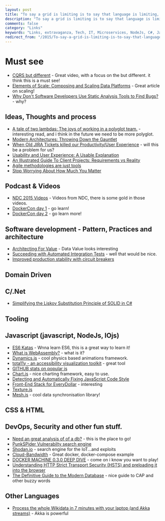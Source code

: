 ```yaml
---
layout: post
title: "To say a grid is limiting is to say that language is limiting, or typography is limiting."
description: "To say a grid is limiting is to say that language is limiting, or typography is limiting."
comments: false
category: "Links"
keywords: "Links, extravaganza, Tech, IT, Microservices, NodeJs, C#, Javascript, Solution architecture"
redirect_from: "/2015/To-say-a-grid-is-limiting-is-to-say-that-language-is-limiting-or-typography-is-limiting/"
---
```

#  Must see #
  * [CQRS but different](https://vimeo.com/131199089) - Great video, with a focus on the but different. it think this is a must see!
  * [Elements of Scale: Composing and Scaling Data Platforms](http://www.benstopford.com/2015/04/28/elements-of-scale-composing-and-scaling-data-platforms/) - Great article on scaling!
  * [Why Don't Software Developers Use Static Analysis Tools to Find Bugs?](http://www.viva64.com/en/b/0335/) - why?

##  Ideas, Thoughts and process ##
  * [A tale of two lambdas: The joys of working in a polyglot team.](http://dev.otto.de/2015/06/23/a-tale-of-two-lambdas-2/) - interesting read, and i think in the future we need to be more polyglot.
  * [Modern Architectures: Throwing Down the Gauntlet](https://developer.salesforce.com/blogs/developer-relations/2015/06/modern-architectures-throwing-gauntlet.html)
  * [When Old JIRA Tickets killed our Productivity/User Experience](http://apmblog.dynatrace.com/2015/06/25/when-old-jira-tickets-killed-our-productivityuser-experience/) - will this be a problem for us?
  * [Usability and User Experience: A Usable Explanation](http://www.stickyminds.com/article/usability-and-user-experience-usable-explanation)
  * [An Illustrated Guide To Client Projects: Requirements vs Reality](http://derickbailey.com/2015/06/27/an-illustrated-guide-to-client-projects-requirements-vs-reality/)
  * [Agile methodologies are just tools](http://designcoderelease.blogspot.co.uk/2015/06/agile-methodologies-are-just-tools.html)
  * [Stop Worrying About How Much You Matter](http://peterbregman.com/articles/stop-worrying-about-how-much-you-matter/#.VZOmHfntluB)

##  Podcast & Videos ##
  * [NDC 2015 Videos](https://vimeo.com/ndcconferences/videos/) - Videos from NDC, there is some gold in those videos.
  * [DockerCon day 1](https://blog.docker.com/2015/06/dockercon-2015-videos-day-1-of-docker-docker-docker-2/) - go learn!
  * [DockerCon day 2](https://blog.docker.com/2015/06/dockercon-2015-videos-day-2-docker-docker-docker/) - go learn more!

##  Software development - Pattern, Practices and architecture ##
  * [Architecting For Value](http://stevetodd.typepad.com/my_weblog/2015/06/architecting-for-value.html) - Data Value looks interesting
  * [Succeeding with Automated Integration Tests](http://jeremydmiller.com/2015/06/25/succeeding_with_integration_testing/) - well that would be nice.
  * [Improved production stability with circuit breakers](http://engineering.heroku.com/blogs/2015-06-30-improved-production-stability-with-circuit-breakers/) 

##  Domain Driven ##

##  C/.Net ##
  * [Simplifying the Liskov Substitution Principle of SOLID in C#](http://www.infragistics.com/community/blogs/dhananjay_kumar/archive/2015/06/30/simplifying-the-liskov-substitution-principle-of-solid-in-c.aspx)

##  Tooling  ##

##  Javascript (javascript, NodeJs, IOjs) ##
  * [ES6 Katas](http://es6katas.org/) - Wnna learn ES6, this is a great way to learn it!
  * [What is WebAssembly?](https://medium.com/javascript-scene/what-is-webassembly-the-dawn-of-a-new-era-61256ec5a8f6) - what is it?
  * [Dynamics.js](http://dynamicsjs.com/) - cool physics based animations framework.
  * [tota11y - an accessibility visualization toolkit](http://khan.github.io/tota11y/) - great tool
  * [GITHUB stats on popular js](http://stats.js.org/)
  * [Chart.js](http://www.chartjs.org/) - nice charting framework, easy to use.
  * [Detecting and Automatically Fixing JavaScript Code Style](http://ariya.ofilabs.com/2015/06/detecting-and-automatically-fixing-javascript-code-style.html)
  * [Front-End Stack for EveryDollar](http://www.developwithpurpose.com/front-end-stack-for-everydollar/) - interesting
  * [Texture.js](http://www.noupe.com/development/textures-js-svg-textures-in-all-shapes-and-colors-91582.html)
  * [Mesh.js](http://dailyjs.com/2015/06/29/mesh-js/) - cool data synchronisation library!

##  CSS & HTML ##

##  DevOps, Security and other fun stuff. ##
  * [Need an great analysis of of a db?](https://aphyr.com/tags/jepsen) - this is the place to go!
  * [PunkSPider Vulnerabilty search engine](https://www.punkspider.org)
  * [Shodan.io](https://www.shodan.io/) - search engine for the IoT...and exploits
  * [Cloud-Bandwidth](https://github.com/nerdalert/cloud-bandwidth) - Great docker, docker-compose example
  * [DOCKER MACHINE 0.3.0 DEEP DIVE](https://blog.docker.com/2015/06/docker-machine-0-3-0-deep-dive/) - come on i know you want to play!
  * [Understanding HTTP Strict Transport Security (HSTS) and preloading it into the browser](http://www.troyhunt.com/2015/06/understanding-http-strict-transport.html)
  * [The Definitive Guide to the Modern Database](http://java.dzone.com/articles/definitive-guide-modern) - nice guide to CAP and other buzzy words 

##  Other Languages ##
  * [Process the whole Wikidata in 7 minutes with your laptop (and Akka streams)](http://engineering.intenthq.com/2015/06/wikidata-akka-streams) - Akka is powerful

